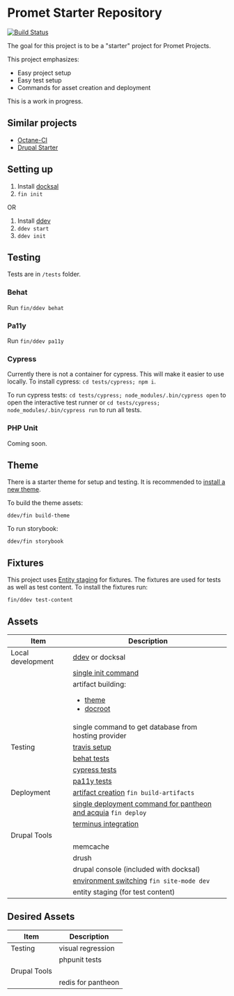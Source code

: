 # Promet Starter Repository

[![Build Status](https://travis-ci.com/promet/starter_repo.svg?token=HV9JDWzMNPjpe56WpPzy&branch=develop)](https://travis-ci.com/promet/starter_repo)

The goal for this project is to be a "starter" project for Promet Projects.

This project emphasizes:

* Easy project setup
* Easy test setup
* Commands for asset creation and deployment

This is a work in progress.

## Similar projects

* [Octane-CI](https://github.com/phase2/octane-ci)
* [Drupal Starter](https://github.com/Gizra/drupal-starter)

## Setting up

1. Install [docksal](https://docksal.io/)
2. ``fin init``

OR

1. Install [ddev](https://ddev.readthedocs.io/en/stable/)
2. ``ddev start``
3. ``ddev init``

## Testing

Tests are in `/tests` folder.

### Behat

Run ``fin/ddev behat``

### Pa11y

Run ``fin/ddev pa11y``

### Cypress

Currently there is not a container for cypress. This will make it easier to use locally. To install cypress: ``cd tests/cypress; npm i``.

To run cypress tests: ``cd tests/cypress; node_modules/.bin/cypress open`` to open the interactive test runner or ``cd tests/cypress; node_modules/.bin/cypress run`` to run all tests.

### PHP Unit

Coming soon.

## Theme

There is a starter theme for setup and testing. It is recommended to [install a new theme](https://docs.emulsify.info/installation/design-system).

To build the theme assets:

``ddev/fin build-theme``

To run storybook:

``ddev/fin storybook``

## Fixtures

This project uses [Entity staging](http://drupal.org/project/entity_staging) for fixtures. The fixtures are used for tests as well as test content. To install the fixtures run:

``fin/ddev test-content``

## Assets

| Item | Description |
|-----| ----------- |
| Local development | [ddev](https://github.com/promet/starter_repo/blob/develop/.ddev) or docksal     |
|     | [single init command](https://github.com/promet/starter_repo#setting-up) |
|     | artifact building:  <ul><li>[theme](https://github.com/promet/starter_repo/blob/develop/scripts/bin/build-theme.sh)</li><li> [docroot](https://github.com/promet/starter_repo/blob/develop/scripts/bin/build-artifacts.sh)</li></ul> |
|    | single command to get database from hosting provider |
| Testing | [travis setup](https://github.com/promet/starter_repo/blob/develop/.travis.yml) |
| | [behat tests](https://github.com/promet/starter_repo/blob/develop/tests/behat) |
| | [cypress tests](https://github.com/promet/starter_repo/blob/develop/tests/cypress)|
| | [pa11y tests](https://github.com/promet/starter_repo/blob/develop/tests/pa11y)|
| Deployment | [artifact creation](https://github.com/promet/d8_starter/blob/develop/scripts/bin/build-artifacts) ``fin build-artifacts``|
|  | [single deployment command for pantheon and acquia](https://github.com/promet/d8_starter/blob/develop/scripts/bin/deploy.sh) ``fin deploy``|
|  | [terminus integration](https://github.com/promet/d8_starter/blob/develop/scripts/vendor/terminus) |
| Drupal Tools | |
| | memcache |
| | drush |
| | drupal console (included with docksal) |
| | [environment switching](https://github.com/promet/d8_starter/blob/develop/scripts/bin/site-mode.sh) ``fin site-mode dev``|
| | entity staging (for test content) |

## Desired Assets

| Item | Description |
|-----| ----------- |
| Testing | visual regression |
| | phpunit tests |
| Drupal Tools | |
| | redis for pantheon |




